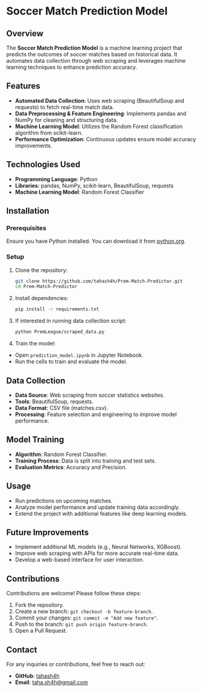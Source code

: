 # Soccer Match Prediction Model

## Overview
The **Soccer Match Prediction Model** is a machine learning project that predicts the outcomes of soccer matches based on historical data. It automates data collection through web scraping and leverages machine learning techniques to enhance prediction accuracy.

## Features
- **Automated Data Collection**: Uses web scraping (BeautifulSoup and requests) to fetch real-time match data.
- **Data Preprocessing & Feature Engineering**: Implements pandas and NumPy for cleaning and structuring data.
- **Machine Learning Model**: Utilizes the Random Forest classification algorithm from scikit-learn.
- **Performance Optimization**: Continuous updates ensure model accuracy improvements.

## Technologies Used
- **Programming Language**: Python
- **Libraries**: pandas, NumPy, scikit-learn, BeautifulSoup, requests
- **Machine Learning Model**: Random Forest Classifier

## Installation
### Prerequisites
Ensure you have Python installed. You can download it from [python.org](https://www.python.org/).

### Setup
1. Clone the repository:
   ```bash
   git clone https://github.com/tahash4h/Prem-Match-Predictor.git
   cd Prem-Match-Predictor

   ```
2. Install dependencies:
   ```bash
   pip install -r requirements.txt
   ```
3. If interested in running data collection script:
   ```bash
   python PremLeague/scraped_data.py
   ```
4. Train the model:
- Open `prediction_model.ipynb` in Jupyter Notebook.
- Run the cells to train and evaluate the model.


## Data Collection
- **Data Source**: Web scraping from soccer statistics websites.
- **Tools**: BeautifulSoup, requests.
- **Data Format**: CSV file (matches.csv).
- **Processing**: Feature selection and engineering to improve model performance.

## Model Training
- **Algorithm**: Random Forest Classifier.
- **Training Process**: Data is split into training and test sets.
- **Evaluation Metrics**: Accuracy and Precision.

## Usage
- Run predictions on upcoming matches.
- Analyze model performance and update training data accordingly.
- Extend the project with additional features like deep learning models.

## Future Improvements
- Implement additional ML models (e.g., Neural Networks, XGBoost).
- Improve web scraping with APIs for more accurate real-time data.
- Develop a web-based interface for user interaction.

## Contributions
Contributions are welcome! Please follow these steps:
1. Fork the repository.
2. Create a new branch: `git checkout -b feature-branch`.
3. Commit your changes: `git commit -m "Add new feature"`.
4. Push to the branch: `git push origin feature-branch`.
5. Open a Pull Request.

## Contact
For any inquiries or contributions, feel free to reach out:
- **GitHub**: [tahash4h](https://github.com/tahash4h)
- **Email**: taha.sh4h@gmail.com


